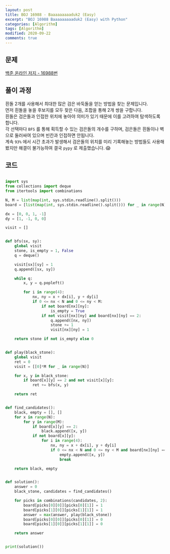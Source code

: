```yaml
---
layout: post
title: BOJ 16988 - Baaaaaaaaaduk2 (Easy)
excerpt: "BOJ 16988 Baaaaaaaaaduk2 (Easy) with Python"
categories: [Algorithm]
tags: [Algorithm]
modified: 2020-09-22
comments: true
---
```


## 문제

[백준 온라인 저지 - 16988번](https://www.acmicpc.net/problem/16988)

## 풀이 과정

흰돌 2개를 사용해서 최대한 많은 검은 바둑돌을 얻는 방법을 찾는 문제입니다. <br>
먼저 흰돌을 놓을 후보지를 모두 찾은 다음, 조합을 통해 2개 쌍을 구합니다. <br>
흰돌은 검은돌과 인접한 위치에 놓아야 의미가 있기 때문에 이를 고려하여 탐색하도록 합니다. <br>
각 선택마다 `BFS` 를 통해 획득할 수 있는 검은돌의 개수를 구하며, 검은돌은 흰돌이나 벽으로 둘러싸여 있으며 빈칸과 인접하면 안됩니다. <br>
계속 `93%` 에서 시간 초과가 발생해서 검은돌의 위치를 미리 기록해놓는 방법들도 사용해봤지만 해결이 불가능하여 결국 `pypy` 로 제출했습니다. 😱 <br>

## 코드

```python

import sys
from collections import deque
from itertools import combinations

N, M = list(map(int, sys.stdin.readline().split()))
board = [list(map(int, sys.stdin.readline().split())) for _ in range(N)]

dx = [0, 0, 1, -1]
dy = [1, -1, 0, 0]

visit = []


def bfs(sx, sy):
    global visit
    stone, is_empty = 1, False
    q = deque()

    visit[sx][sy] = 1
    q.append([sx, sy])

    while q:
        x, y = q.popleft()

        for i in range(4):
            nx, ny = x + dx[i], y + dy[i]
            if 0 <= nx < N and 0 <= ny < M:
                if not board[nx][ny]:
                    is_empty = True
                if not visit[nx][ny] and board[nx][ny] == 2:
                    q.append([nx, ny])
                    stone += 1
                    visit[nx][ny] = 1

    return stone if not is_empty else 0


def play(black_stone):
    global visit
    ret = 0
    visit = [[0]*M for _ in range(N)]

    for x, y in black_stone:
        if board[x][y] == 2 and not visit[x][y]:
            ret += bfs(x, y)

    return ret


def find_candidates():
    black, empty = [], []
    for x in range(N):
        for y in range(M):
            if board[x][y] == 2:
                black.append([x, y])
            if not board[x][y]:
                for i in range(4):
                    nx, ny = x + dx[i], y + dy[i]
                    if 0 <= nx < N and 0 <= ny < M and board[nx][ny] == 2:
                        empty.append([x, y])
                        break

    return black, empty


def solution():
    answer = 0
    black_stone, candidates = find_candidates()

    for picks in combinations(candidates, 2):
        board[picks[0][0]][picks[0][1]] = 1
        board[picks[1][0]][picks[1][1]] = 1
        answer = max(answer, play(black_stone))
        board[picks[0][0]][picks[0][1]] = 0
        board[picks[1][0]][picks[1][1]] = 0

    return answer


print(solution())

```
